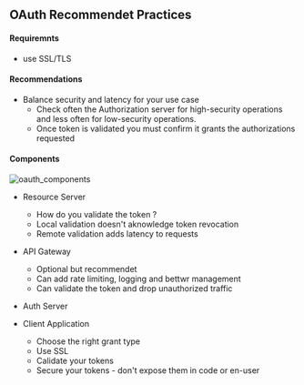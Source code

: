 ## OAuth Recommendet Practices

#### Requiremnts
- use SSL/TLS

#### Recommendations
- Balance security and latency for your use case
  - Check often the Authorization server for high-security operations and less often for low-security operations.
  - Once token is validated you must confirm it grants the authorizations requested
#### Components
![oauth_components](https://github.com/L37sg0/l34rn1n6/assets/20823029/b19e0ffa-a3c2-45c0-bb95-44ada341fa38)

- Resource Server
  - How do you validate the token ?
  - Local validation doesn't aknowledge token revocation
  - Remote validation adds latency to requests

 - API Gateway
   - Optional but recommendet
   - Can add rate limiting, logging and bettwr management
   - Can validate the token and drop unauthorized traffic

 - Auth Server

 - Client Application
   - Choose the right grant type
   - Use SSL
   - Calidate your tokens
   - Secure your tokens - don't expose them in code or en-user
